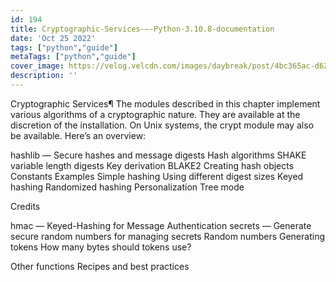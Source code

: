 ```yaml
---
id: 194
title: Cryptographic-Services-—-Python-3.10.8-documentation
date: 'Oct 25 2022'
tags: ["python","guide"]
metaTags: ["python","guide"]
cover_image: https://velog.velcdn.com/images/daybreak/post/4bc365ac-d62b-4417-a21a-735f6432fb2d/python001.png
description: ''
---
```



Cryptographic Services¶
The modules described in this chapter implement various algorithms of a
cryptographic nature.  They are available at the discretion of the installation.
On Unix systems, the crypt module may also be available.
Here’s an overview:


hashlib — Secure hashes and message digests
Hash algorithms
SHAKE variable length digests
Key derivation
BLAKE2
Creating hash objects
Constants
Examples
Simple hashing
Using different digest sizes
Keyed hashing
Randomized hashing
Personalization
Tree mode


Credits




hmac — Keyed-Hashing for Message Authentication
secrets — Generate secure random numbers for managing secrets
Random numbers
Generating tokens
How many bytes should tokens use?


Other functions
Recipes and best practices





